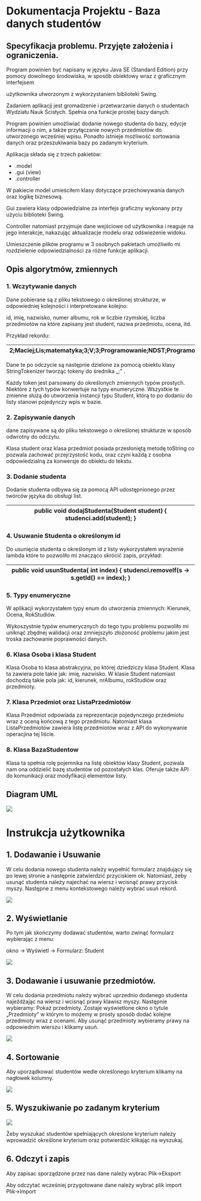 

#

#

#

# Dokumentacja Projektu - Baza danych studentów









## Specyfikacja problemu. Przyjęte założenia i ograniczenia.

Program powinien być napisany w języku Java SE (Standard Edition) przy pomocy dowolnego środowiska, w sposób obiektowy wraz z graficznym interfejsem

użytkownika utworzonym z wykorzystaniem biblioteki Swing.

Zadaniem aplikacji jest gromadzenie i przetwarzanie danych o studentach Wydziału Nauk Ścisłych. Spełnia ona funkcje prostej bazy danych.

Program powinien umożliwiać dodanie nowego studenta do bazy, edycje informacji o nim, a także przyłączanie nowych przedmiotów do utworzonego wcześniej wpisu. Ponadto istnieje możliwość sortowania danych oraz przeszukiwania bazy po zadanym kryterium.

Aplikacja składa się z trzech pakietów:

- .model
- .gui (view)
- .controller

W pakiecie model umieściłem klasy dotyczące przechowywania danych oraz logikę biznesową.

Gui zawiera klasy odpowiedzialne za interfejs graficzny wykonany przy użyciu biblioteki Swing.

Controller natomiast przyjmuje dane wejściowe od użytkownika i reaguje na jego interakcje, nakazując aktualizacje modelu oraz odświeżenie widoku.

Umieszczenie plików programu w 3 osobnych pakietach umożliwiło mi rozdzielenie odpowiedzialności za różne funkcje aplikacji.













## Opis algorytmów, zmiennych

### 1. Wczytywanie danych

Dane pobierane są z pliku tekstowego o określonej strukturze, w odpowiedniej kolejności i  interpretowane kolejno:

id, imię, nazwisko, numer albumu, rok w liczbie rzymskiej, liczba przedmiotów na które zapisany jest student, nazwa przedmiotu, ocena, itd.

Przykład rekordu:

| 2;Maciej;Lis;matematyka;3;V;3;Programowanie;NDST;Programowanie;DST;Matma;DB; |
| --- |

Dane te po odczycie są następnie dzielone za pomocą obiektu klasy StringTokenizer tworząc tokeny do średnika „;&quot; .

Każdy token jest parsowany do określonych zmiennych typów prostych. Niektóre z tych typów konwertuje na typy enumeryczne. Wszystkie te zmienne służą do utworzenia instancji typu Student, którą to  po dodaniu do listy stanowi pojedynczy wpis w bazie.

### 2. Zapisywanie danych

 dane zapisywane są do pliku tekstowego o określonej strukturze w sposób odwrotny do odczytu.

Klasa student oraz klasa przedmiot posiada przesłoniętą metodę toString co pozwala zachować przejrzystość kodu, oraz czyni każdą z osobna odpowiedzialną za konwersje do obiektu do tekstu.

### 3. Dodanie studenta

Dodanie studenta odbywa się za pomocą API udostępnionego przez twórców języka do obsługi list.

|   public  void  dodajStudenta(Student student) {                studenci.add(student); } |
| --- |

### 4. Usuwanie Studenta o określonym id

Do usunięcia studenta o określonym id  z listy wykorzystałem wyrażenie lambda które to pozwoliło mi znacząco skrócić zapis, przykład:

|   public  void usunStudenta(  int index) {                studenci.removeIf(s -&gt; s.getId() == index); } |
| --- |

### 5. Typy enumeryczne

W aplikacji wykorzystałem typy enum do utworzenia zmiennych: Kierunek, Ocena, RokStudiów.

Wykoszystnie typów enumerycznych do tego typu problemu pozwoliło mi uniknąć zbędnej walidacji oraz zmniejszyło złożoność problemu jakim jest troska zachowanie poprawności danych.

### 6. Klasa Osoba i klasa Student

Klasa Osoba to klasa abstrakcyjna, po której dziedziczy klasa Student. Klasa ta zawiera pole takie jak: imię, nazwisko. W klasie Student natomiast dochodzą takie pola jak:  id, kierunek, nrAlbumu, rokStudiów oraz przedmioty.

### 7. Klasa Przedmiot oraz ListaPrzedmiotów

Klasa Przedmiot odpowiada za reprezentacje pojedynczego przedmiotu wraz z oceną końcową z tego przedmiotu. Natomiast klasa ListaPrzedmiotów zawiera listę przedmiotów wraz z API do wykonywanie operacjina tej liście.

### 8.  Klasa BazaStudentow

Klasa ta spełnia rolę pojemnika na listę obiektów klasy Student, pozwala nam ona oddzielić bazę studentów od pozostałych klas. Oferuje także API do komunikacji oraz modyfikacji elementów listy.















## Diagram UML

 ![](https://github.com/dmnian/Baza_studentow_java/blob/master/diagram.png)


# Instrukcja użytkownika

## 1. Dodawanie i Usuwanie

W celu dodania nowego studenta należy wypełnić formularz znajdujący się po lewej stronie a następnie zatwierdzić przyciskiem ok. Natomiast, żeby usunąć studenta należy najechać na wiersz i wcisnąć prawy przycisk myszy. Następne z menu kontekstowego należy wybrać usuń rekord.

 ![](https://github.com/dmnian/Baza_studentow_java/blob/master/index.png)

## 2. Wyświetlanie

Po tym jak skończymy dodawać studentów, warto zwinąć formularz wybierając z menu:

okno → Wyświetl → Formularz: Student

 ![](https://github.com/dmnian/Baza_studentow_java/blob/master/index2.png)


## 3.  Dodawanie i usuwanie przedmiotów.

W celu dodania przedmiotu należy wybrać uprzednio dodanego studenta najeżdżając na wiersz i wcisnąć prawy klawisz myszy. Następnie wybieramy: Pokaż przedmioty. Zostaje wyświetlone okno o tytule „Przedmioty&quot; w którym to możemy w prosty sposób dodać kolejne przedmioty wraz z ocenami. Aby usunąć przedmioty wybieramy prawy na odpowiednim wierszu i klikamy usuń.

 ![](https://github.com/dmnian/Baza_studentow_java/blob/master/index3.png)

## 4.  Sortowanie

Aby uporządkować studentów wedle określonego kryterium klikamy na nagłowek kolumny.

 ![](https://github.com/dmnian/Baza_studentow_java/blob/master/index4.png)

## 5. Wyszukiwanie po zadanym kryterium

 ![](https://github.com/dmnian/Baza_studentow_java/blob/master/index5.png)

Żeby wyszukać studentów spełniających okreslone kryterium należy wprowadzić określone kryterium oraz potwierdzić klikając na wyszukaj.



## 6. Odczyt i zapis

Aby zapisac sporządzone przez nas dane należy wybrac Plik→Eksport

Aby odczytać wcześniej przygotowane dane należy wybrać plik import Plik→Import


